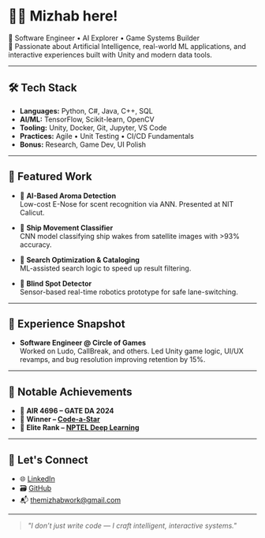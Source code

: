 # 👨‍💻 Mizhab here!

🧩 Software Engineer • AI Explorer • Game Systems Builder  
🧠 Passionate about Artificial Intelligence, real-world ML applications, and interactive experiences built with Unity and modern data tools.

---

## 🛠 Tech Stack

- **Languages:** Python, C#, Java, C++, SQL  
- **AI/ML:** TensorFlow, Scikit-learn, OpenCV  
- **Tooling:** Unity, Docker, Git, Jupyter, VS Code  
- **Practices:** Agile • Unit Testing • CI/CD Fundamentals  
- **Bonus:** Research, Game Dev, UI Polish

---

## 🚀 Featured Work

- 🍃 **AI-Based Aroma Detection**  
  Low-cost E-Nose for scent recognition via ANN. Presented at NIT Calicut.

- 🌊 **Ship Movement Classifier**  
  CNN model classifying ship wakes from satellite images with >93% accuracy.

- 🔎 **Search Optimization & Cataloging**  
  ML-assisted search logic to speed up result filtering.

- 🚗 **Blind Spot Detector**  
  Sensor-based real-time robotics prototype for safe lane-switching.

---

## 💼 Experience Snapshot

- **Software Engineer @ Circle of Games**  
  Worked on Ludo, CallBreak, and others. Led Unity game logic, UI/UX revamps, and bug resolution improving retention by 15%.

---

## 🏁 Notable Achievements

- 🎯 **AIR 4696 – GATE DA 2024**  
- 🥇 **Winner – [Code-a-Star](https://github.com/m1zhab/code-a-star)**  
- 🔬 **Elite Rank – [NPTEL Deep Learning](https://archive.nptel.ac.in/content/noc/NOC23/SEM2/Ecertificates/106/noc23-cs126/Course/NPTEL23CS126S63530104820014212.pdf)**

---

## 📡 Let's Connect

- 🌐 [LinkedIn](https://linkedin.com/in/m1zhab)  
- 🗃 [GitHub](https://github.com/m1zhab)  
- 📬 [themizhabwork@gmail.com](mailto:themizhabwork@gmail.com)

---

> *"I don’t just write code — I craft intelligent, interactive systems."*

